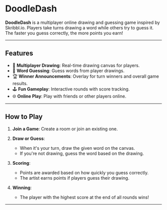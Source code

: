 # DoodleDash

**DoodleDash** is a multiplayer online drawing and guessing game inspired by Skribbl.io. Players take turns drawing a word while others try to guess it. The faster you guess correctly, the more points you earn!

---

## Features

- 🎨 **Multiplayer Drawing**: Real-time drawing canvas for players.
- 🧠 **Word Guessing**: Guess words from player drawings.
- 🏆 **Winner Announcements**: Overlay for turn winners and overall game results.
- 🕹️ **Fun Gameplay**: Interactive rounds with score tracking.
- 🌐 **Online Play**: Play with friends or other players online.

---

## How to Play

1. **Join a Game**: Create a room or join an existing one.
2. **Draw or Guess**:
   - When it's your turn, draw the given word on the canvas.
   - If you're not drawing, guess the word based on the drawing.
3. **Scoring**:

   - Points are awarded based on how quickly you guess correctly.
   - The artist earns points if players guess their drawing.

4. **Winning**:
   - The player with the highest score at the end of all rounds wins!

---

